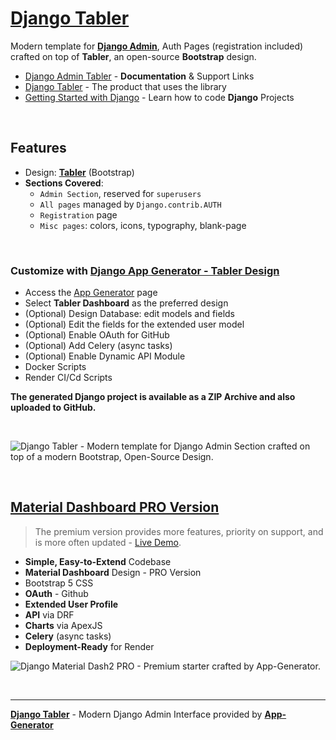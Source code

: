 # [Django Tabler](https://app-generator.dev/docs/products/django-libs/theme-tabler.html)

Modern template for **[Django Admin](https://app-generator.dev/docs/products/django-libs/theme-tabler.html)**, Auth Pages (registration included) crafted on top of **Tabler**, an open-source **Bootstrap** design.

- [Django Admin Tabler](https://app-generator.dev/docs/products/django-libs/theme-tabler.html) - **Documentation** & Support Links
- [Django Tabler](https://app-generator.dev/product/tabler/django/) - The product that uses the library
- [Getting Started with Django](https://app-generator.dev/docs/technologies/django/index.html) - Learn how to code **Django** Projects

<br />

## **Features**

- Design: **[Tabler](https://app-generator.dev/docs/templates/bootstrap/tabler.html)** (Bootstrap)
- **Sections Covered**: 
  - `Admin Section`, reserved for `superusers`
  - `All pages` managed by `Django.contrib.AUTH`
  - `Registration` page
  - `Misc pages`: colors, icons, typography, blank-page 
  
<br />

### Customize with [Django App Generator - Tabler Design](https://app-generator.dev/tools/django-generator/tabler/)

- Access the [App Generator](https://app-generator.dev/tools/django-generator/) page
- Select **Tabler Dashboard** as the preferred design
- (Optional) Design Database: edit models and fields
- (Optional) Edit the fields for the extended user model
- (Optional) Enable OAuth for GitHub
- (Optional) Add Celery (async tasks)
- (Optional) Enable Dynamic API Module
- Docker Scripts
- Render CI/Cd Scripts

**The generated Django project is available as a ZIP Archive and also uploaded to GitHub.**

<br />

![Django Tabler - Modern template for Django Admin Section crafted on top of a modern Bootstrap, Open-Source Design.](https://github.com/user-attachments/assets/f1fa943d-7e6c-4346-9734-281a8cd2e093)

<br />

## [Material Dashboard PRO Version](https://app-generator.dev/product/material-dashboard-pro/django/)

> The premium version provides more features, priority on support, and is more often updated - [Live Demo](https://django-material-dash2-pro.onrender.com).

- **Simple, Easy-to-Extend** Codebase
- **Material Dashboard** Design - PRO Version
- Bootstrap 5 CSS
- **OAuth** - Github
- **Extended User Profile**
- **API** via DRF 
- **Charts** via ApexJS 
- **Celery** (async tasks)
- **Deployment-Ready** for Render 

![Django Material Dash2 PRO - Premium starter crafted by App-Generator.](https://github.com/user-attachments/assets/c75c6e67-a940-4d56-9855-070f901ab5ab)

<br />

---
**[Django Tabler](https://app-generator.dev/docs/products/django-libs/theme-tabler.html)** - Modern Django Admin Interface provided by **[App-Generator](https://app-generator.dev)**

